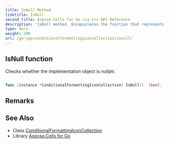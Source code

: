 ```yaml
---
title: IsNull Method 
linktitle: IsNull
second_title: Aspose.Cells for Go via C++ API Reference
description: 'IsNull method. Encapsulates the function that represents isnull in Go.'
type: docs
weight: 200
url: /go-cpp/conditionalformattingiconcollection/isnull/
---
```


## IsNull function

Checks whether the implementation object is nullptr.

```go

func (instance *ConditionalFormattingIconCollection) IsNull()  (bool,  error) 

```

## Remarks


## See Also

* Class [ConditionalFormattingIconCollection](../)
* Library [Aspose.Cells for Go](../../)
